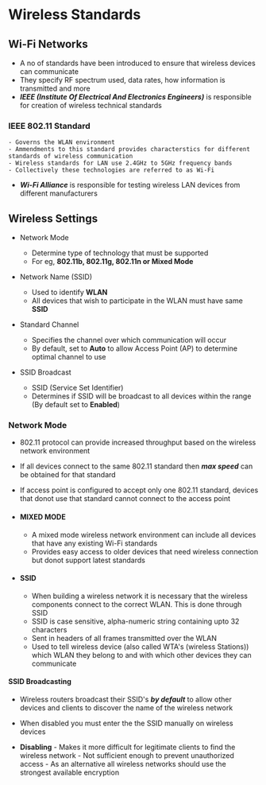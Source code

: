 # Wireless Standards

## Wi-Fi Networks

- A no of standards have been introduced to ensure that wireless devices can communicate
- They specify RF spectrum used, data rates, how information is transmitted and more
- ***IEEE (Institute Of Electrical And Electronics Engineers)*** is responsible for creation of wireless technical standards

### IEEE 802.11 Standard

    - Governs the WLAN environment
    - Ammendments to this standard provides characterstics for different standards of wireless communication
    - Wireless standards for LAN use 2.4GHz to 5GHz frequency bands
    - Collectively these technologies are referred to as Wi-Fi

- ***Wi-Fi Alliance*** is responsible for testing wireless LAN devices from different manufacturers 

## Wireless Settings

- Network Mode
    - Determine type of technology that must be supported
    - For eg, **802.11b, 802.11g, 802.11n or Mixed Mode**

- Network Name (SSID)
    - Used to identify **WLAN**
    - All devices that wish to participate in the WLAN must have same **SSID**

- Standard Channel
    - Specifies the channel over which communication will occur
    - By default, set to **Auto** to allow Access Point (AP) to determine optimal channel to use

- SSID Broadcast
    - SSID (Service Set Identifier)
    - Determines if SSID will be broadcast to all devices within the range (By default set to **Enabled**)

### Network Mode

- 802.11 protocol can provide increased throughput based on the wireless network environment
- If all devices connect to the same 802.11 standard then ***max speed*** can be obtained for that standard
- If access point is configured to accept only one 802.11 standard, devices that donot use that standard cannot connect to the access point

- #### MIXED MODE 

    - A mixed mode wireless network environment can include all devices that have any existing Wi-Fi standards
    - Provides easy access to older devices that need wireless connection but donot support latest standards


- #### SSID 
    - When building a wireless network it is necessary that the wireless components connect to the correct WLAN. This is done through SSID
    - SSID is case sensitive, alpha-numeric string containing upto 32 characters
    - Sent in headers of all frames transmitted over the WLAN
    - Used to tell wireless device (also called WTA's (wireless Stations)) which WLAN they belong to and with which other devices they can communicate
    

#### SSID Broadcasting

- Wireless routers broadcast their SSID's ***by default*** to allow other devices and clients to discover the name of the wireless network

- When disabled you must enter the the SSID manually on wireless devices
   
 - **Disabling**
        - Makes it more difficult for legitimate clients to find the wireless network
        - Not sufficient enough to prevent unauthorized access
        - As an alternative all wireless networks should use the strongest available encryption
